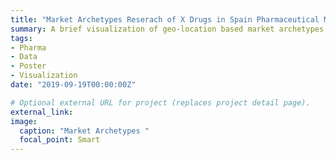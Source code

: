 ```yaml
---
title: "Market Archetypes Reserach of X Drugs in Spain Pharmaceutical Markets"
summary: A brief visualization of geo-location based market archetypes for certain drugs in spain
tags:
- Pharma
- Data
- Poster
- Visualization
date: "2019-09-19T00:00:00Z"

# Optional external URL for project (replaces project detail page).
external_link:
image:
  caption: "Market Archetypes "
  focal_point: Smart
---
```


